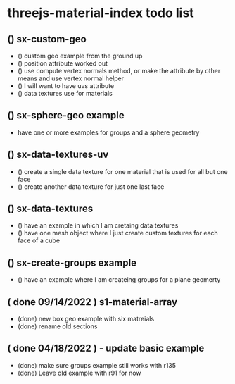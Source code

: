 # threejs-material-index todo list

## () sx-custom-geo
* () custom geo example from the ground up
* () position attribute worked out
* () use compute vertex normals method, or make the attribute by other means and use vertex normal helper
* () I will want to have uvs attribute
* () data textures use for materials

## () sx-sphere-geo example
* have one or more examples for groups and a sphere geometry

## () sx-data-textures-uv
* () create a single data texture for one material that is used for all but one face
* () create another data texture for just one last face 

## () sx-data-textures
* () have an example in which I am cretaing data textures
* () have one mesh object where I just create custom textures for each face of a cube

## () sx-create-groups example
* () have an example where I am createing groups for a plane geomerty

## ( done 09/14/2022 ) s1-material-array
* (done) new box geo example with six matreials
* (done) rename old sections

## ( done 04/18/2022 ) - update basic example
* (done) make sure groups example still works with r135
* (done) Leave old example with r91 for now